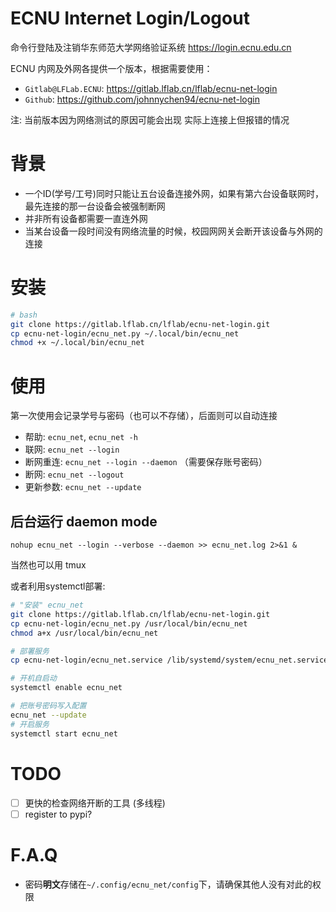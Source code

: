 # ECNU Internet Login/Logout
命令行登陆及注销华东师范大学网络验证系统 <https://login.ecnu.edu.cn>

ECNU 内网及外网各提供一个版本，根据需要使用：

* `Gitlab@LFLab.ECNU`: https://gitlab.lflab.cn/lflab/ecnu-net-login
* `Github`: https://github.com/johnnychen94/ecnu-net-login

注: 当前版本因为网络测试的原因可能会出现 实际上连接上但报错的情况

# 背景

* 一个ID(学号/工号)同时只能让五台设备连接外网，如果有第六台设备联网时，最先连接的那一台设备会被强制断网
* 并非所有设备都需要一直连外网
* 当某台设备一段时间没有网络流量的时候，校园网网关会断开该设备与外网的连接


# 安装

```bash
# bash
git clone https://gitlab.lflab.cn/lflab/ecnu-net-login.git
cp ecnu-net-login/ecnu_net.py ~/.local/bin/ecnu_net
chmod +x ~/.local/bin/ecnu_net
```

# 使用

第一次使用会记录学号与密码（也可以不存储），后面则可以自动连接

* 帮助: `ecnu_net`, `ecnu_net -h`
* 联网: `ecnu_net --login`
* 断网重连: `ecnu_net --login --daemon` （需要保存账号密码）
* 断网: `ecnu_net --logout`
* 更新参数: `ecnu_net --update`

## 后台运行 daemon mode

`nohup ecnu_net --login --verbose --daemon >> ecnu_net.log 2>&1 &`

当然也可以用 tmux

或者利用systemctl部署:

```bash
# "安装" ecnu_net
git clone https://gitlab.lflab.cn/lflab/ecnu-net-login.git
cp ecnu-net-login/ecnu_net.py /usr/local/bin/ecnu_net
chmod a+x /usr/local/bin/ecnu_net

# 部署服务
cp ecnu-net-login/ecnu_net.service /lib/systemd/system/ecnu_net.service

# 开机自启动
systemctl enable ecnu_net

# 把账号密码写入配置
ecnu_net --update
# 开启服务
systemctl start ecnu_net
```

# TODO

- [ ] 更快的检查网络开断的工具 (多线程)
- [ ] register to pypi?

# F.A.Q

* 密码**明文**存储在`~/.config/ecnu_net/config`下，请确保其他人没有对此的权限
